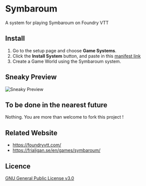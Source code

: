 # Symbaroum
A system for playing Symbaroum on Foundry VTT

## Install
1. Go to the setup page and choose **Game Systems**.
2. Click the **Install System** button, and paste in this [manifest link](https://raw.githubusercontent.com/Perfectro/symbaroum-froundry-vtt/v1.0/system.json)
3. Create a Game World using the Symbaroum system.

## Sneaky Preview
![Sneaky Preview](https://github.com/Perfectro/symbaroum-froundry-vtt/blob/master/asset/sneaky-preview.jpg?raw=true)

## To be done in the nearest future
Nothing. You are more than welcome to fork this project !

## Related Website
- https://foundryvtt.com/
- https://frialigan.se/en/games/symbaroum/

## Licence
[GNU General Public License v3.0](https://choosealicense.com/licenses/gpl-3.0/)